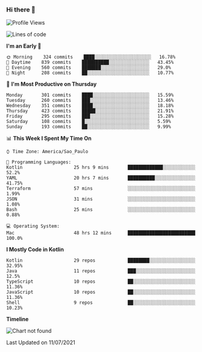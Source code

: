 ### Hi there 👋

<!--
**fernandonogueira/fernandonogueira** is a ✨ _special_ ✨ repository because its `README.md` (this file) appears on your GitHub profile.

Here are some ideas to get you started:

- 🔭 I’m currently working on ...
- 🌱 I’m currently learning ...
- 👯 I’m looking to collaborate on ...
- 🤔 I’m looking for help with ...
- 💬 Ask me about ...
- 📫 How to reach me: ...
- 😄 Pronouns: ...
- ⚡ Fun fact: ...
-->

<!--START_SECTION:waka-->
![Profile Views](http://img.shields.io/badge/Profile%20Views-18-blue)

![Lines of code](https://img.shields.io/badge/From%20Hello%20World%20I%27ve%20Written-459050%20lines%20of%20code-blue)

**I'm an Early 🐤** 

```text
🌞 Morning    324 commits    ████░░░░░░░░░░░░░░░░░░░░░   16.78% 
🌆 Daytime    839 commits    ██████████░░░░░░░░░░░░░░░   43.45% 
🌃 Evening    560 commits    ███████░░░░░░░░░░░░░░░░░░   29.0% 
🌙 Night      208 commits    ██░░░░░░░░░░░░░░░░░░░░░░░   10.77%

```
📅 **I'm Most Productive on Thursday** 

```text
Monday       301 commits    ████░░░░░░░░░░░░░░░░░░░░░   15.59% 
Tuesday      260 commits    ███░░░░░░░░░░░░░░░░░░░░░░   13.46% 
Wednesday    351 commits    ████░░░░░░░░░░░░░░░░░░░░░   18.18% 
Thursday     423 commits    █████░░░░░░░░░░░░░░░░░░░░   21.91% 
Friday       295 commits    ███░░░░░░░░░░░░░░░░░░░░░░   15.28% 
Saturday     108 commits    █░░░░░░░░░░░░░░░░░░░░░░░░   5.59% 
Sunday       193 commits    ██░░░░░░░░░░░░░░░░░░░░░░░   9.99%

```


📊 **This Week I Spent My Time On** 

```text
⌚︎ Time Zone: America/Sao_Paulo

💬 Programming Languages: 
Kotlin                   25 hrs 9 mins       █████████████░░░░░░░░░░░░   52.2% 
YAML                     20 hrs 7 mins       ██████████░░░░░░░░░░░░░░░   41.75% 
Terraform                57 mins             ░░░░░░░░░░░░░░░░░░░░░░░░░   1.99% 
JSON                     31 mins             ░░░░░░░░░░░░░░░░░░░░░░░░░   1.08% 
Bash                     25 mins             ░░░░░░░░░░░░░░░░░░░░░░░░░   0.88%

💻 Operating System: 
Mac                      48 hrs 12 mins      █████████████████████████   100.0%

```

**I Mostly Code in Kotlin** 

```text
Kotlin                   29 repos            ████████░░░░░░░░░░░░░░░░░   32.95% 
Java                     11 repos            ███░░░░░░░░░░░░░░░░░░░░░░   12.5% 
TypeScript               10 repos            ██░░░░░░░░░░░░░░░░░░░░░░░   11.36% 
JavaScript               10 repos            ██░░░░░░░░░░░░░░░░░░░░░░░   11.36% 
Shell                    9 repos             ██░░░░░░░░░░░░░░░░░░░░░░░   10.23%

```


**Timeline**

![Chart not found](https://raw.githubusercontent.com/fernandonogueira/fernandonogueira/master/charts/bar_graph.png) 


 Last Updated on 11/07/2021
<!--END_SECTION:waka-->
